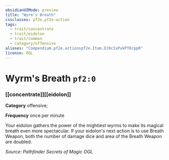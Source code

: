 ```yaml
---
obsidianUIMode: preview
title: "Wyrm's Breath"
cssclasses: pf2e,pf2e-action
tags:
  - trait/concentrate
  - trait/eidolon
  - trait/common
  - category/offensive
aliases: "Compendium.pf2e.actionspf2e.Item.OJ9cIvPukPT0rppR"
license: OGL
---
```

# Wyrm's Breath `pf2:0`

### [[concentrate]][[eidolon]]

**Category** offensive; 




**Frequency** once per minute

Your eidolon gathers the power of the mightiest wyrms to make its magical breath even more spectacular. If your eidolon's next action is to use Breath Weapon, both the number of damage dice and area of the Breath Weapon are doubled.

*Source: Pathfinder Secrets of Magic*
*OGL*